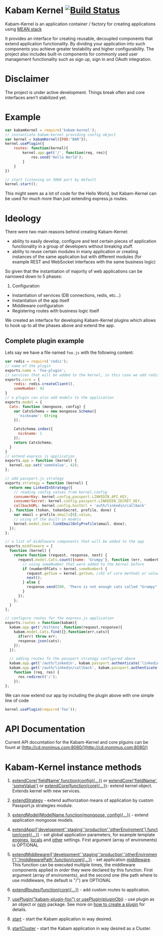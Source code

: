 Kabam Kernel [![Build Status](https://travis-ci.org/mykabam/kabam-kernel.png?branch=master)](https://travis-ci.org/mykabam/kabam-kernel)
============

Kabam-Kernel is an application container / factory for creating applications using [MEAN stack](http://blog.mongodb.org/post/49262866911/the-mean-stack-mongodb-expressjs-angularjs-and)

It provides an interface for creating reusable, decoupled components that extend application functionality.
By dividing your application into such components you achieve greater testability and higher configurability.
The project also includes built-in components for commonly used user management functionality such as sign up,
sign in and OAuth integration.

Disclaimer
==========
The project is under active development. Things break often and core interfaces aren't stabilized yet.


Example
=======

```javascript
var kabamKernel = require('kabam-kernel');
// instantiate kabam-kernel providing config object
var kernel = kabamKernel({FOO:"BAR"});
kernel.usePlugin({
    routes: function(kernel){
        kernel.app.get('/', function(req, res){
            res.send('Hello World');
        }
    }
})

// start listening on 3000 port by default
kernel.start();
```

This might seem as a lot of code for the Hello World, but Kabam-Kernel can be used for much more than just extending
express.js routes.


Ideology
=====================
There were two main reasons behind creating Kabam-Kernel:

- ability to easily develop, configure and test certain pieces of application functionality in a group of developers without breaking stuff.
- ability to reuse certain modules in many application or creating instances of the same application but with different modules (for example REST and WebSocket interfaces with the same business logic)

So given that the instantiation of majority of web applications can be narrowed down to 5 phases:

1. Configuration
- Instantiation of services (DB connections, redis, etc...)
- Instantiation of the app itself
- Middleware configuration
- Registering routes with business logic itself

We created an interface for developing Kabam-Kernel plugins which allows to hook up to all the phases above and extend the app.

Complete plugin example
-----------------------

Lets say we have a file named `foo.js` with the following content:

``` javascript
var redis = require('redis');
// name of the plugin
exports.name = 'foo-plugin';
// services that will be added to the kernel, in this case we add redis client
exports.core = {
	redis: redis.createClient(),
	someNumber: 42
}
// a plugin can also add models to the application
exports.model = {
  Cats: function (mongoose, config) {
    var CatsSchema = new mongoose.Schema({
      'nickname': String
    });

    CatsSchema.index({
      nickname: 1
    });
    return CatsSchema;
  }
}
// extend express js application
exports.app = function (kernel) {
  kernel.app.set('someValue', 42);
};

// add passport.js strategy
exports.strategy = function (kernel) {
  return new LinkedInStrategy({
  	// reading config values from kernel.config 
    consumerKey: kernel.config.passport.LINKEDIN_API_KEY,
    consumerSecret: kernel.config.passport.LINKEDIN_SECRET_KEY,
    callbackURL: kernel.config.hostUrl + 'auth/linkedin/callback'
  }, function (token, tokenSecret, profile, done) {
    var email = profile.emails[0].value;
    // using of the built-in models
    kernel.model.User.linkEmailOnlyProfile(email, done);
  });
};

// a list of middleware components that will be added to the app
exports.middleware = [
  function (kernel) {
    return function (request, response, next) {
      request.model.Cats.count({name: 'Grumpy'}, function (err, numberOfCats) {
      	// using someNumber that were added to the kernel before
        if (numberOfCats > kernel.someNumber) {
          request.getSum = kernel.getSum; //DI of core methods or values
          next();
        } else {
          response.send(500, 'There is not enough cats called "Grumpy" to run this application!');
        }
      });
    };
  }
];

// configure routes for the express.js application
exports.routes = function(kabam){
  kabam.app.get('/kittens',function(request,response){
    kabam.model.Cats.find({},function(err,cats){
      if(err) throw err;
      response.json(cats);
    });
  });

  // adding routes fo the passport strategy configured above
  kabam.app.get('/auth/linkedin', kabam.passport.authenticate('linkedin'));
  kabam.app.get('/auth/linkedin/callback', kabam.passport.authenticate('linkedin', { failureRedirect: '/' }),
    function (req, res) {
      res.redirect('/');
    });
};
```

We can now extend our app by including the plugin above with one simple line of code

```javascript
kernel.usePlugin(require('foo'));
```

API Documentation
=================
Current API documtation for the Kabam-Kernel and core plguins can be fount at [http://cd.monimus.com:8080/](http://cd.monimus.com:8080/)

Kabam-Kernel instance methods
=============================

1. [extendCore('fieldName',function(config){...})](http://cd.monimus.com:8080/#/api/kabamKernel.extendCore) or
[extendCore('fieldName', 'someValue')](http://cd.monimus.com:8080/#/api/kabamKernel.extendCore)  or 
[extendCore(function(core){...})](http://cd.monimus.com:8080/#/api/kabamKernel.extendCore)- extend kernel object.
Extends kernel with new services.

2. [extendStrategy](http://cd.monimus.com:8080/#/api/kabamKernel.extendStrategy) - extend authorization means of application by custom Passport.js strategies module.

3. [extendModel(ModelName,function(mongoose, config){...})](http://cd.monimus.com:8080/#/api/kabamKernel.extendModel) - extend application mongoose models.

4. [extendApp(['development','staging','production','otherEnviroment'],function(core){...})](http://cd.monimus.com:8080/#/api/kabamKernel.extendApp) - set global application parameters, for example
template [engines](http://expressjs.com/api.html#app.engine),
[locals](http://expressjs.com/api.html#app.locals)
and [other](http://expressjs.com/api.html#app-settings) settings.
First argument (array of enviroments) is OPTIONAL

5. [extendMiddleware(['development','staging','production','otherEnviroment'],'/middlewarePath',function(core){...})](http://cd.monimus.com:8080/#/api/kabamKernel.extendMiddleware) -
 set application [middleware](http://expressjs.com/api.html#middleware).
This function can be executed multiple times, the middleware components applied in *order* they were declared by this function.
First argument (array of enviroments), and the second one (the path where to use middleware, the default is "/") are OPTIONAL

6. [extendRoutes(function(core){...})](http://cd.monimus.com:8080/#/api/kabamKernel.extendRoutes) - add custom routes to application.

7. [usePlugin("kabam-plugin-foo") or usePlugin(pluginObj)](http://cd.monimus.com:8080/#/api/kabamKernel.usePlugin) -
use plugin as an object or [npm](https://npmjs.org/) package. See more on [how to create a plugin](https://github.com/mykabam/kabam-kernel#plugin-creating-manual) for details.

8. [start](http://cd.monimus.com:8080/#/api/kabam.start) - start the Kabam application in way desired.
9. [startCluster](http://cd.monimus.com:8080/#/api/kabam.startCluster) - start the Kabam application in way desired as a Cluster.

